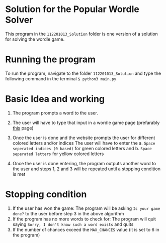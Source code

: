 # Solution for the Popular Wordle Solver
This program in the ```112201013_Solution``` folder is one version of a solution for solving the wordle game.

# Running the program
To run the program, navigate to the folder ```112201013_Solution``` and type the following command in the 
terminal
```$ python3 main.py```

# Basic Idea and working
1. The program prompts a word to the user.
2. The user will have to type that input in a wordle game page
    (prefarably <a href="https://wordly.org/">this</a> page)

3. Once the user is done and the website prompts the user for different colored letters and/or indices
    The user will have to enter the 
    a. ```Space seperated indices (0 based)``` for green colored letters and
    b. ```Space seperated letters``` for yellow colored letters

4. Once the user is done entering, the program outputs another word to the user and steps 1, 2 and 3 will
    be repeated until a stopping condition is met

# Stopping condition
1. If the user has won the game:
    The program will be asking ```Is your game done?``` to the user before step 3 in the above algorithm
2. If the program has no more words to check for:
    The program will quit saying ```Sorry, I don't know such a word exists``` and quits
3. If the number of chances exceed the ```MAX_CHANCES``` value (it is set to 6 in the program)